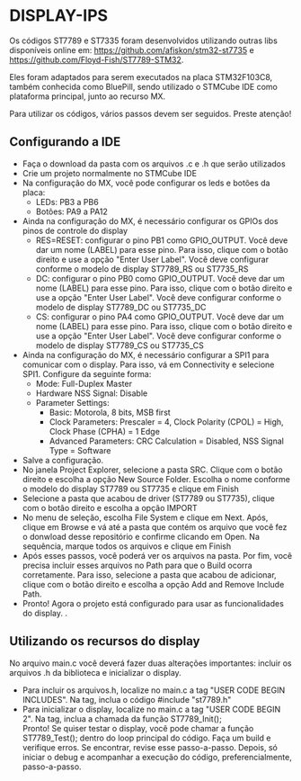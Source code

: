 # DISPLAY-IPS

Os códigos ST7789 e ST7335 foram desenvolvidos utilizando outras libs disponíveis online em:
https://github.com/afiskon/stm32-st7735 e https://github.com/Floyd-Fish/ST7789-STM32.

Eles foram adaptados para serem executados na placa STM32F103C8, também conhecida como BluePill,
sendo utilizado o STMCube IDE como plataforma principal, junto ao recurso MX.

Para utilizar os códigos, vários passos devem ser seguidos. Preste atenção!

<h2>Configurando a IDE</h2>
<ul>
<li>Faça o download da pasta com os arquivos .c e .h que serão utilizados</li>
<li>Crie um projeto normalmente no STMCube IDE</li>
<li>Na configuração do MX, você pode configurar os leds e botões da placa:
  <ul><li>LEDs: PB3 a PB6</li>
  <li>Botões: PA9 a PA12</li></li></ul>
<li>Ainda na configuração do MX, é necessário configurar os GPIOs dos pinos de controle do display
  <ul><li>RES=RESET: configurar o pino PB1 como GPIO_OUTPUT. Você deve dar um nome (LABEL) para esse pino. 
              Para isso, clique com o botão direito e use a opção "Enter User Label". Você deve configurar
              conforme o modelo de display ST7789_RS ou ST7735_RS</li>
  <li>DC: configurar o pino PB0 como GPIO_OUTPUT. Você deve dar um nome (LABEL) para esse pino. 
              Para isso, clique com o botão direito e use a opção "Enter User Label". Você deve configurar
              conforme o modelo de display ST7789_DC ou ST7735_DC</li>
  <li>CS: configurar o pino PA4 como GPIO_OUTPUT. Você deve dar um nome (LABEL) para esse pino. 
              Para isso, clique com o botão direito e use a opção "Enter User Label". Você deve configurar
              conforme o modelo de display ST7789_CS ou ST7735_CS</li></ul></li>
<li>Ainda na configuração do MX, é necessário configurar a SPI1 para comunicar com o display. Para isso, vá
      em Connectivity e selecione SPI1. Configure da seguinte forma:
      <ul><li>Mode: Full-Duplex Master</li>
      <li>Hardware NSS Signal: Disable</li>
      <li>Parameter Settings:
            <ul>
            <li>Basic: Motorola, 8 bits, MSB first</li>
            <li>Clock Parameters: Prescaler = 4, Clock Polarity (CPOL) = High, Clock Phase (CPHA) = 1 Edge</li>
            <li>Advanced Parameters: CRC Calculation = Disabled, NSS Signal Type = Software</li></ul>
            </li></ul></li>
<li>Salve a configuração.</li>
<li>No janela Project Explorer, selecione a pasta SRC. Clique com o botão direito e escolha a opção New Source Folder. Escolha o nome conforme o modelo do display ST7789 ou ST7735 e clique em Finish</li>
<li>Selecione a pasta que acabou de driver (ST7789 ou ST7735), clique com o botão direito e escolha a opção IMPORT</li>
<li>No menu de seleção, escolha File System e clique em Next. Após, clique em Browse e vá até a pasta que contém os arquivo que você fez o donwload desse repositório e confirme clicando em Open. Na sequência, marque todos os arquivos e clique em Finish</li>
<li>Após esses passos, você poderá ver os arquivos na pasta. Por fim, você precisa incluir esses arquivos no Path para que o Build ocorra corretamente. Para isso, selecione a pasta que acabou de adicionar, clique com o botão direito e escolha a opção Add and Remove Include Path.</li>
<li>Pronto! Agora o projeto está configurado para usar as funcionalidades do display. .</li>
</ul>
<h2> Utilizando os recursos do display</h2>
No arquivo main.c você deverá fazer duas alterações importantes: incluir os arquivos .h da biblioteca e inicializar o display.
<ul>
<li>Para incluir os arquivos.h, localize no main.c a tag "USER CODE BEGIN INCLUDES". Na tag, inclua o código
  #include "st7789.h"
</li>
<li>Para inicializar o display, localize no main.c a tag "USER CODE BEGIN 2". Na tag, inclua a chamada da função
 ST7789_Init();
</li>
Pronto! Se quiser testar o display, você pode chamar a função  ST7789_Test(); dentro do loop principal do código. 
Faça um build e verifique erros. Se encontrar, revise esse passo-a-passo. Depois, só iniciar o debug e acompanhar a execução do código, preferencialmente, passo-a-passo.
</ul>
